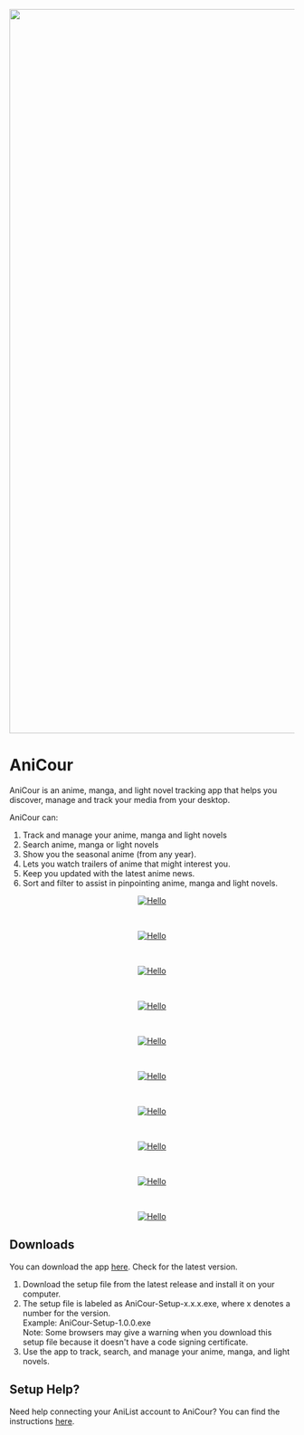 <p align="center"><a href="#"><img src="https://github.com/ReStartQ/anicour/blob/main/images/banner/AniCour.png" alt="Hello" width="1280"/></a></p>

# AniCour
AniCour is an anime, manga, and light novel tracking app that helps you discover, manage and track your media from your desktop. 
<Br />


AniCour can: <Br />
1) Track and manage your anime, manga and light novels
2) Search anime, manga or light novels
3) Show you the seasonal anime (from any year).
4) Lets you watch trailers of anime that might interest you.
5) Keep you updated with the latest anime news.
6) Sort and filter to assist in pinpointing anime, manga and light novels.

<p align="center"><a href="#"><img src="https://github.com/ReStartQ/anicour/blob/main/images/readme/AniCourGridView.png" alt="Hello" /></a></p>
<br>
<p align="center"><a href="#"><img src="https://github.com/ReStartQ/anicour/blob/main/images/readme/AniCourCompactFiltered.jpg" alt="Hello" /></a></p>
<br>
<p align="center"><a href="#"><img src="https://github.com/ReStartQ/anicour/blob/main/images/readme/AniCourListView.png" alt="Hello" /></a></p>
<br>
<p align="center"><a href="#"><img src="https://github.com/ReStartQ/anicour/blob/main/images/readme/AniCourContextMenu.png" alt="Hello" /></a></p>
<br>
<p align="center"><a href="#"><img src="https://github.com/ReStartQ/anicour/blob/main/images/readme/AniCourAdvancedInfo2.png" alt="Hello" /></a></p>
<br>
<p align="center"><a href="#"><img src="https://github.com/ReStartQ/anicour/blob/main/images/readme/AniCourTrailer.png" alt="Hello" /></a></p>
<br>
<p align="center"><a href="#"><img src="https://github.com/ReStartQ/anicour/blob/main/images/readme/AniCourSearch.png" alt="Hello" /></a></p>
<br>
<p align="center"><a href="#"><img src="https://github.com/ReStartQ/anicour/blob/main/images/readme/AniCourSeasons.png" alt="Hello" /></a></p>
<br>
<p align="center"><a href="#"><img src="https://github.com/ReStartQ/anicour/blob/main/images/readme/AniCourNews3.png" alt="Hello" /></a></p>
<br>
<p align="center"><a href="#"><img src="https://github.com/ReStartQ/anicour/blob/main/images/readme/AniCourNewsAdvanced.png" alt="Hello" /></a></p>

## Downloads
You can download the app [here](https://github.com/ReStartQ/AniCour/releases). Check for the latest version. 
<br>
1) Download the setup file from the latest release and install it on your computer.
2) The setup file is labeled as AniCour-Setup-x.x.x.exe, where x denotes a number for the version. 
   <br/> Example: AniCour-Setup-1.0.0.exe
   <br /> Note: Some browsers may give a warning when you download this setup file because it doesn't have a code signing certificate.
4) Use the app to track, search, and manage your anime, manga, and light novels.

## Setup Help?
Need help connecting your AniList account to AniCour? You can find the instructions [here](https://github.com/ReStartQ/anicour/blob/main/help/Setup.md). 

